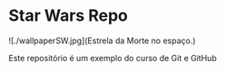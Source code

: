 # Star Wars Repo

![./wallpaperSW.jpg](Estrela da Morte no espaço.)

Este repositório é um exemplo do curso de Git e GitHub